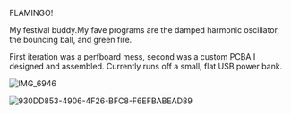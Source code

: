 FLAMINGO!

My festival buddy.My fave programs are the damped harmonic oscillator, the bouncing ball, and green fire. 

First iteration was a perfboard mess, second was a custom PCBA I designed and assembled. Currently runs off a small, flat USB power bank.

![IMG_6946](https://github.com/user-attachments/assets/84189e64-44fd-4cdd-8439-1d7b97383af6)

![930DD853-4906-4F26-BFC8-F6EFBABEAD89](https://github.com/user-attachments/assets/f4e817f6-ec63-4676-8b36-b363fe6dd3af)
